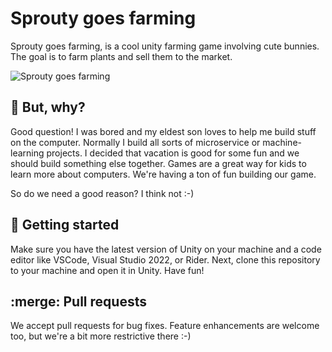 # Sprouty goes farming

Sprouty goes farming, is a cool unity farming game involving cute bunnies. 
The goal is to farm plants and sell them to the market.

![Sprouty goes farming](./Images/short-demo.gif)

## :shrug: But, why?

Good question! I was bored and my eldest son loves to help me build stuff on
the computer. Normally I build all sorts of microservice or machine-learning
projects. I decided that vacation is good for some fun and we should build
something else together. Games are a great way for kids to learn more about
computers. We're having a ton of fun building our game.

So do we need a good reason? I think not :-)

## :rocket: Getting started

Make sure you have the latest version of Unity on your machine and a code editor
like VSCode, Visual Studio 2022, or Rider. Next, clone this repository to your
machine and open it in Unity. Have fun!

## :merge: Pull requests

We accept pull requests for bug fixes. Feature enhancements are welcome too, but
we're a bit more restrictive there :-)